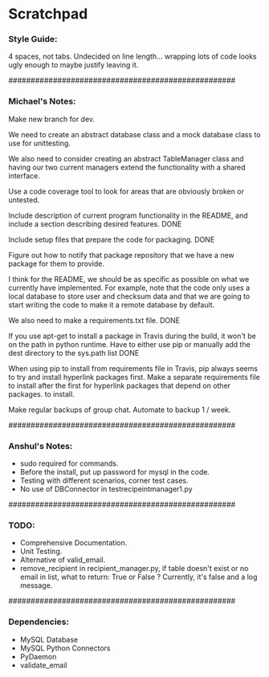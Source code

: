 # Scratchpad

### Style Guide:
4 spaces, not tabs.
Undecided on line length... wrapping lots of code looks ugly enough to maybe justify leaving it.

###################################################
### Michael's Notes:

Make new branch for dev.

We need to create an abstract database class and a 
mock database class to use for unittesting.

We also need to consider creating an abstract TableManager
class and having our two current managers extend the functionality
with a shared interface.

Use a code coverage tool to look for areas that are obviously broken or untested.

Include description of current program functionality in the README, and include a section describing desired features. DONE

Include setup files that prepare the code for packaging. DONE

Figure out how to notify that package repository that we have a new package for them to provide. 

I think for the README, we should be as specific as possible on what we currently have implemented. For example, note that the code only uses a local database to store user and checksum data and that we are going to start writing the code to make it a remote database by default. 

We also need to make a requirements.txt file. DONE

If you use apt-get to install a package in Travis during the build, it won't be on the path in python runtime. Have to either use pip or manually add the dest directory to the sys.path list DONE

When using pip to install from requirements file in Travis, pip always seems to try and install hyperlink packages first. Make a separate requirements file to install after the first for hyperlink packages that depend on other packages. to install. 

Make regular backups of group chat. Automate to backup 1 / week.

###################################################
### Anshul's Notes:
 - sudo required for commands.
 - Before the install, put up password for mysql in the code.
 - Testing with different scenarios, corner test cases.
 - No use of DBConnector in testrecipeintmanager1.py

###################################################
### TODO:
- Comprehensive Documentation.
- Unit Testing.
- Alternative of valid_email.
- remove_recipient in recipient_manager.py, if table doesn't exist or no email in list, what to return: True or False ? Currently, it's false and a log message.

###################################################
### Dependencies:
- MySQL Database
- MySQL Python Connectors
- PyDaemon
- validate_email






